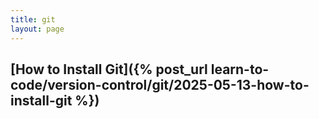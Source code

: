 ```yaml
---
title: git
layout: page
---
```


## [How to Install Git]({% post_url learn-to-code/version-control/git/2025-05-13-how-to-install-git %})
